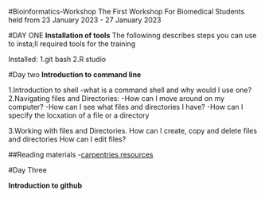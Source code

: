 #Bioinformatics-Workshop
The First Workshop For Biomedical Students held from 23 January 2023 - 27 January 2023

#DAY ONE
**Installation of tools**
The followinng describes steps you can use to insta;ll required tools for the training


Installed:
1.git bash 
2.R studio

#Day two
**Introduction to command line**

1.Introduction to shell
-what is a command shell and why would I use one?
2.Navigating files and Directories:
-How can I move around on my computer?
-How can I see what files and directories I have?
-How can I specify the locxation of a file or a directory

3.Working with files and Directories. How can I create, copy and delete files and directories
How can I edit files?


##Reading materials
-[carpentries resources](https://swcarpentry.github.io/shell-novice/)


#Day Three

**Introduction to github**
